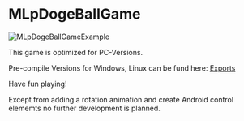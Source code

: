 # MLpDogeBallGame


![MLpDogeBallGameExample](https://github.com/MLpGHub/MLpDogeBallGame/blob/master/example/Example.gif)

This game is optimized for PC-Versions.


Pre-compile Versions for Windows, Linux can be fund here: <a href="https://ln2.sync.com/dl/61eddbb40/bujhhqk8-wjs73t4j-u52gnmiy-5zaums6y">Exports</a>

Have fun playing!


Except from adding a rotation animation and create Android control elememts no further development is planned. 
